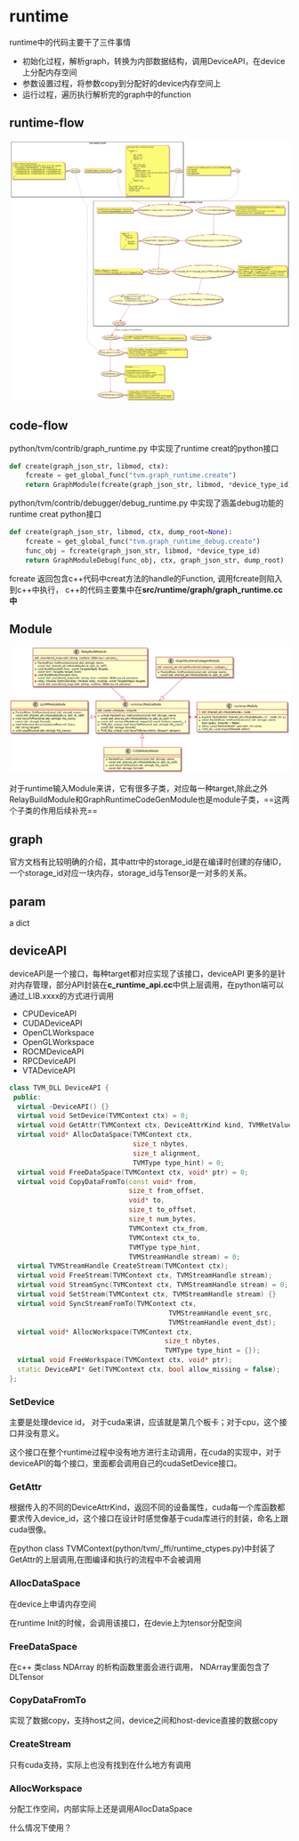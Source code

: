 # runtime

runtime中的代码主要干了三件事情

- 初始化过程，解析graph，转换为内部数据结构，调用DeviceAPI，在device上分配内存空间
- 参数设置过程，将参数copy到分配好的device内存空间上
- 运行过程，遍历执行解析完的graph中的function

## runtime-flow

![runtime flow](../out/tvm/runtime/runtime.png)

## code-flow

python/tvm/contrib/graph_runtime.py 中实现了runtime creat的python接口

```python
def create(graph_json_str, libmod, ctx):
    fcreate = get_global_func("tvm.graph_runtime.create")
    return GraphModule(fcreate(graph_json_str, libmod, *device_type_id))
```

python/tvm/contrib/debugger/debug_runtime.py 中实现了涵盖debug功能的runtime creat python接口

```python
def create(graph_json_str, libmod, ctx, dump_root=None):
    fcreate = get_global_func("tvm.graph_runtime_debug.create")
    func_obj = fcreate(graph_json_str, libmod, *device_type_id)
    return GraphModuleDebug(func_obj, ctx, graph_json_str, dump_root)
```

fcreate 返回包含c++代码中creat方法的handle的Function, 调用fcreate则陷入到c++中执行， c++的代码主要集中在**src/runtime/graph/graph_runtime.cc中**

## Module

![tvm-runtime-module](../out/tvm/module/tvm-runtime-module.png)

对于runtime输入Module来讲，它有很多子类，对应每一种target,除此之外RelayBuildModule和GraphRuntimeCodeGenModule也是module子类，==这两个子类的作用后续补充==

## graph

官方文档有比较明确的介绍，其中attr中的storage_id是在编译时创建的存储ID，一个storage_id对应一块内存，storage_id与Tensor是一对多的关系。

## param

a dict

## deviceAPI

deviceAPI是一个接口，每种target都对应实现了该接口，deviceAPI 更多的是针对内存管理，部分API封装在**c_runtime_api.cc**中供上层调用，在python端可以通过_LIB.xxxx的方式进行调用

- CPUDeviceAPI
- CUDADeviceAPI
- OpenCLWorkspace
- OpenGLWorkspace
- ROCMDeviceAPI
- RPCDeviceAPI
- VTADeviceAPI

```c++
class TVM_DLL DeviceAPI {
 public:
  virtual ~DeviceAPI() {}
  virtual void SetDevice(TVMContext ctx) = 0;
  virtual void GetAttr(TVMContext ctx, DeviceAttrKind kind, TVMRetValue* rv) = 0;
  virtual void* AllocDataSpace(TVMContext ctx,
                               size_t nbytes,
                               size_t alignment,
                               TVMType type_hint) = 0;
  virtual void FreeDataSpace(TVMContext ctx, void* ptr) = 0;
  virtual void CopyDataFromTo(const void* from,
                              size_t from_offset,
                              void* to,
                              size_t to_offset,
                              size_t num_bytes,
                              TVMContext ctx_from,
                              TVMContext ctx_to,
                              TVMType type_hint,
                              TVMStreamHandle stream) = 0;
  virtual TVMStreamHandle CreateStream(TVMContext ctx);
  virtual void FreeStream(TVMContext ctx, TVMStreamHandle stream);
  virtual void StreamSync(TVMContext ctx, TVMStreamHandle stream) = 0;
  virtual void SetStream(TVMContext ctx, TVMStreamHandle stream) {}
  virtual void SyncStreamFromTo(TVMContext ctx,
                                        TVMStreamHandle event_src,
                                        TVMStreamHandle event_dst);
  virtual void* AllocWorkspace(TVMContext ctx,
                                       size_t nbytes,
                                       TVMType type_hint = {});
  virtual void FreeWorkspace(TVMContext ctx, void* ptr);
  static DeviceAPI* Get(TVMContext ctx, bool allow_missing = false);
};
```

### SetDevice

主要是处理device id， 对于cuda来讲，应该就是第几个板卡；对于cpu，这个接口并没有意义。

这个接口在整个runtime过程中没有地方进行主动调用，在cuda的实现中，对于deviceAPI的每个接口，里面都会调用自己的cudaSetDevice接口。

### GetAttr

根据传入的不同的DeviceAttrKind，返回不同的设备属性，cuda每一个库函数都要求传入device_id，这个接口在设计时感觉像基于cuda库进行的封装，命名上跟cuda很像。

在python class TVMContext(python/tvm/_ffi/runtime_ctypes.py)中封装了GetAttr的上层调用,在图编译和执行的流程中不会被调用

### AllocDataSpace

在device上申请内存空间

在runtime Init的时候，会调用该接口，在devie上为tensor分配空间

### FreeDataSpace

在c++ 类class NDArray 的析构函数里面会进行调用， NDArray里面包含了DLTensor

### CopyDataFromTo

实现了数据copy，支持host之间，device之间和host-device直接的数据copy

### CreateStream

只有cuda支持，实际上也没有找到在什么地方有调用

### AllocWorkspace

分配工作空间，内部实际上还是调用AllocDataSpace

什么情况下使用？
